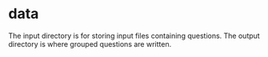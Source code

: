 # data
The input directory is for storing input files containing questions.
The output directory is where grouped questions are written.
